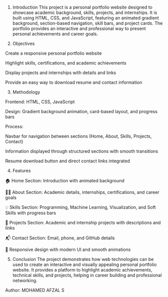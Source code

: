 1. Introduction
This project is a personal portfolio website designed to showcase academic background, skills, projects, and internships.
It is built using HTML, CSS, and JavaScript, featuring an animated gradient background, section-based navigation, skill bars, and project cards. The portfolio provides an interactive and professional way to present personal achievements and career goals.

2. Objectives

Create a responsive personal portfolio website

Highlight skills, certifications, and academic achievements

Display projects and internships with details and links

Provide an easy way to download resume and contact information

3. Methodology

Frontend: HTML, CSS, JavaScript

Design: Gradient background animation, card-based layout, and progress bars

Process:

Navbar for navigation between sections (Home, About, Skills, Projects, Contact)

Information displayed through structured sections with smooth transitions

Resume download button and direct contact links integrated

4. Features

🏠 Home Section: Introduction with animated background

👩‍💻 About Section: Academic details, internships, certifications, and career goals

💡 Skills Section: Programming, Machine Learning, Visualization, and Soft Skills with progress bars

📂 Projects Section: Academic and internship projects with descriptions and links

📬 Contact Section: Email, phone, and GitHub details

🎨 Responsive design with modern UI and smooth animations

5. Conclusion
The project demonstrates how web technologies can be used to create an interactive and visually appealing personal portfolio website.
It provides a platform to highlight academic achievements, technical skills, and projects, helping in career building and professional networking.

Author: MOHAMED AFZAL S
